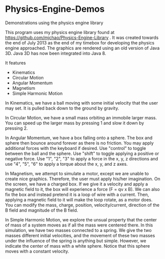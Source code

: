 # Physics-Engine-Demos
Demonstrations using the physics engine library

This program uses my physics engine library found at https://github.com/mjchao/Physics-Engine-Library . It was created towards the end of July 2013 as the end of my timebox for developing the physics engine approached. The graphics are rendered using an old version of Java 3D. Java 3D has now been integrated into Java 8.

It features

* Kinematics
* Circular Motion
* Angular Momentum
* Magnetism
* Simple Harmonic Motion

In Kinematics, we have a ball moving with some initial velocity that the user may set. It is pulled back down to the ground by gravity.

In Circular Motion, we have a small mass orbiting an immobile larger mass. You can speed up the larger mass by pressing 1 and slow it down by pressing 2.

In Angular Momentum, we have a box falling onto a sphere. The box and sphere then bounce around forever as there is no friction. You may apply additional forces with the keyboard if desired. Use "control" to toggle between the ball and the sphere. Use "shift" to toggle applying a positive or negative force. Use "1", "2", "3" to apply a force in the x, y, z directions and use "4", "5", "6" to apply a torque about the x, y, and z axes.

In Magnetism, we attempt to simulate a motor, except we are unable to create nice graphics. Therefore, the user must apply his/her imagination. On the screen, we have a charged box. If we give it a velocity and apply a magnetic field to it, the box will experience a force (F = qv x B). We can also fix the box and instead pretend it is a loop of wire with a current. Then, applying a magnetic field to it will make the loop rotate, as a motor does. You can modify the mass, charge, position, velocity/current, direction of the B field and magnitude of the B field.

In Simple Harmonic Motion, we explore the unsual property that the center of mass of a system moves as if all the mass were centered there. In this simulation, we have two masses connected to a spring. We give the two masses different initial velocities, and the movement of these two masses under the influence of the spring is anything but simple. However, we indicate the center of mass with a white sphere. Notice that this sphere moves with a constant velocity.
